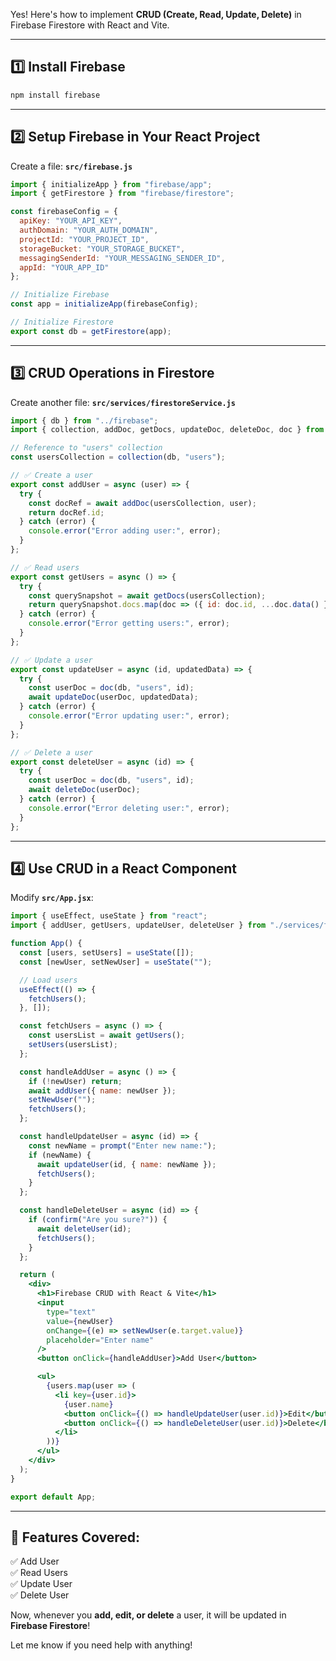 Yes! Here's how to implement **CRUD (Create, Read, Update, Delete)** in Firebase Firestore with React and Vite.

---

## 1️⃣ **Install Firebase**
```sh
npm install firebase
```

---

## 2️⃣ **Setup Firebase in Your React Project**
Create a file: **`src/firebase.js`**

```js
import { initializeApp } from "firebase/app";
import { getFirestore } from "firebase/firestore";

const firebaseConfig = {
  apiKey: "YOUR_API_KEY",
  authDomain: "YOUR_AUTH_DOMAIN",
  projectId: "YOUR_PROJECT_ID",
  storageBucket: "YOUR_STORAGE_BUCKET",
  messagingSenderId: "YOUR_MESSAGING_SENDER_ID",
  appId: "YOUR_APP_ID"
};

// Initialize Firebase
const app = initializeApp(firebaseConfig);

// Initialize Firestore
export const db = getFirestore(app);
```

---

## 3️⃣ **CRUD Operations in Firestore**
Create another file: **`src/services/firestoreService.js`**

```js
import { db } from "../firebase";
import { collection, addDoc, getDocs, updateDoc, deleteDoc, doc } from "firebase/firestore";

// Reference to "users" collection
const usersCollection = collection(db, "users");

// ✅ Create a user
export const addUser = async (user) => {
  try {
    const docRef = await addDoc(usersCollection, user);
    return docRef.id;
  } catch (error) {
    console.error("Error adding user:", error);
  }
};

// ✅ Read users
export const getUsers = async () => {
  try {
    const querySnapshot = await getDocs(usersCollection);
    return querySnapshot.docs.map(doc => ({ id: doc.id, ...doc.data() }));
  } catch (error) {
    console.error("Error getting users:", error);
  }
};

// ✅ Update a user
export const updateUser = async (id, updatedData) => {
  try {
    const userDoc = doc(db, "users", id);
    await updateDoc(userDoc, updatedData);
  } catch (error) {
    console.error("Error updating user:", error);
  }
};

// ✅ Delete a user
export const deleteUser = async (id) => {
  try {
    const userDoc = doc(db, "users", id);
    await deleteDoc(userDoc);
  } catch (error) {
    console.error("Error deleting user:", error);
  }
};
```

---

## 4️⃣ **Use CRUD in a React Component**
Modify **`src/App.jsx`**:

```jsx
import { useEffect, useState } from "react";
import { addUser, getUsers, updateUser, deleteUser } from "./services/firestoreService";

function App() {
  const [users, setUsers] = useState([]);
  const [newUser, setNewUser] = useState("");

  // Load users
  useEffect(() => {
    fetchUsers();
  }, []);

  const fetchUsers = async () => {
    const usersList = await getUsers();
    setUsers(usersList);
  };

  const handleAddUser = async () => {
    if (!newUser) return;
    await addUser({ name: newUser });
    setNewUser("");
    fetchUsers();
  };

  const handleUpdateUser = async (id) => {
    const newName = prompt("Enter new name:");
    if (newName) {
      await updateUser(id, { name: newName });
      fetchUsers();
    }
  };

  const handleDeleteUser = async (id) => {
    if (confirm("Are you sure?")) {
      await deleteUser(id);
      fetchUsers();
    }
  };

  return (
    <div>
      <h1>Firebase CRUD with React & Vite</h1>
      <input 
        type="text" 
        value={newUser} 
        onChange={(e) => setNewUser(e.target.value)} 
        placeholder="Enter name"
      />
      <button onClick={handleAddUser}>Add User</button>

      <ul>
        {users.map(user => (
          <li key={user.id}>
            {user.name}
            <button onClick={() => handleUpdateUser(user.id)}>Edit</button>
            <button onClick={() => handleDeleteUser(user.id)}>Delete</button>
          </li>
        ))}
      </ul>
    </div>
  );
}

export default App;
```

---

## 🎯 **Features Covered:**
✅ Add User  
✅ Read Users  
✅ Update User  
✅ Delete User  

Now, whenever you **add, edit, or delete** a user, it will be updated in **Firebase Firestore**!

Let me know if you need help with anything!
